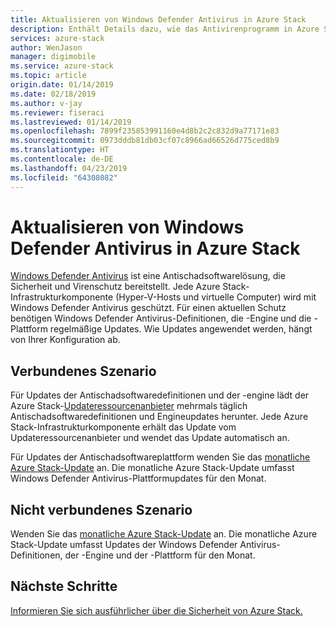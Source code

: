 ```yaml
---
title: Aktualisieren von Windows Defender Antivirus in Azure Stack
description: Enthält Details dazu, wie das Antivirenprogramm in Azure Stack auf dem neuesten Stand gehalten wird.
services: azure-stack
author: WenJason
manager: digimobile
ms.service: azure-stack
ms.topic: article
origin.date: 01/14/2019
ms.date: 02/18/2019
ms.author: v-jay
ms.reviewer: fiseraci
ms.lastreviewed: 01/14/2019
ms.openlocfilehash: 7899f235853991160e4d8b2c2c832d9a77171e83
ms.sourcegitcommit: 0973dddb81db03cf07c8966ad66526d775ced8b9
ms.translationtype: HT
ms.contentlocale: de-DE
ms.lasthandoff: 04/23/2019
ms.locfileid: "64308082"
---
```

# <a name="update-windows-defender-antivirus-on-azure-stack"></a>Aktualisieren von Windows Defender Antivirus in Azure Stack

[Windows Defender Antivirus](https://docs.microsoft.com/windows/security/threat-protection/windows-defender-antivirus/windows-defender-antivirus-in-windows-10) ist eine Antischadsoftwarelösung, die Sicherheit und Virenschutz bereitstellt. Jede Azure Stack-Infrastrukturkomponente (Hyper-V-Hosts und virtuelle Computer) wird mit Windows Defender Antivirus geschützt. Für einen aktuellen Schutz benötigen Windows Defender Antivirus-Definitionen, die -Engine und die -Plattform regelmäßige Updates. Wie Updates angewendet werden, hängt von Ihrer Konfiguration ab.

## <a name="connected-scenario"></a>Verbundenes Szenario

Für Updates der Antischadsoftwaredefinitionen und der -engine lädt der Azure Stack-[Updateressourcenanbieter](azure-stack-updates.md#the-update-resource-provider) mehrmals täglich Antischadsoftwaredefinitionen und Engineupdates herunter. Jede Azure Stack-Infrastrukturkomponente erhält das Update vom Updateressourcenanbieter und wendet das Update automatisch an.

Für Updates der Antischadsoftwareplattform wenden Sie das [monatliche Azure Stack-Update](azure-stack-apply-updates.md) an. Die monatliche Azure Stack-Update umfasst Windows Defender Antivirus-Plattformupdates für den Monat.

## <a name="disconnected-scenario"></a>Nicht verbundenes Szenario

 Wenden Sie das [monatliche Azure Stack-Update](azure-stack-apply-updates.md) an. Die monatliche Azure Stack-Update umfasst Updates der Windows Defender Antivirus-Definitionen, der -Engine und der -Plattform für den Monat.

## <a name="next-steps"></a>Nächste Schritte

[Informieren Sie sich ausführlicher über die Sicherheit von Azure Stack.](azure-stack-security-foundations.md)
